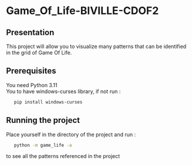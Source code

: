 ﻿# Game_Of_Life-BIVILLE-CDOF2
 ## Presentation
 This project will allow you to visualize many patterns that can be identified in the grid of Game Of Life.
 ## Prerequisites
 You need Python 3.11  
 You to have windows-curses library, if not run :
 ```bash
    pip install windows-curses
 ```
## Running the project
 Place yourself in the directory of the project and run :
 ```bash
    python -m game_life -a
 ```
 to see all the patterns referenced in the project

